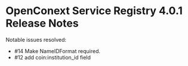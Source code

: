 # OpenConext Service Registry 4.0.1 Release Notes #

Notable issues resolved:
* #14 Make NameIDFormat required.
* #12 add coin:institution_id field